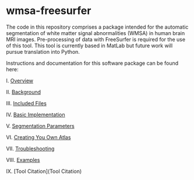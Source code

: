 # wmsa-freesurfer


The code in this repository comprises a package intended for the automatic segmentation of white matter signal abnormalities (WMSA) in human brain MRI images. Pre-processing of data with FreeSurfer is required for the use of this tool. This tool is currently based in MatLab but future work will pursue translation into Python. 

Instructions and documentation for this software package can be found here: 

I. [Overview](/docs/Overview.md)  

II. [Background](/docs/Background.md)    

III. [Included Files](/docs/IncludedFiles.md) 

IV. [Basic Implementation](/docs/BasicImplementation.md) 

V. [Segmentation Parameters](/docs/SemgentationParameters.md)

VI. [Creating You Own Atlas](/docs/CreatingAtlas.md) 

VII. [Troubleshooting](Troubleshooting.md) 

VIII. [Examples](Examples.md) 

IX. [Tool Citation](Tool Citation) 
